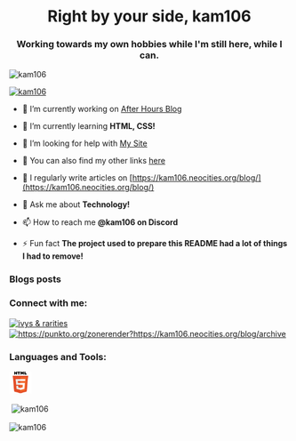 <h1 align="center">Right by your side, kam106</h1>
<h3 align="center">Working towards my own hobbies while I'm still here, while I can.</h3>

<p align="left"> <img src="https://komarev.com/ghpvc/?username=kam106&label=Profile%20views&color=0e75b6&style=plastic" alt="kam106" /> </p>

<p align="left"> <a href="https://github.com/ryo-ma/github-profile-trophy"><img src="https://github-profile-trophy.vercel.app/?username=kam106" alt="kam106" /></a> </p>

- 🔭 I’m currently working on [After Hours Blog](https://kam106.neocities.org/blog)

- 🌱 I’m currently learning **HTML, CSS!**

- 🤝 I’m looking for help with [My Site](https://github.com/kam106/neocities)

- 📣 You can also find my other links [here](https://resite.link/kam106)

- 📝 I regularly write articles on [https://kam106.neocities.org/blog/](https://kam106.neocities.org/blog/)

- 💬 Ask me about **Technology!**

- 📫 How to reach me **@kam106 on Discord**

- ⚡ Fun fact **The project used to prepare this README had a lot of things I had to remove!**

### Blogs posts
<!-- BLOG-POST-LIST:START -->
<!-- BLOG-POST-LIST:END -->

<h3 align="left">Connect with me:</h3>
<p align="left">
<a href="https://www.youtube.com/c/ivys & rarities" target="blank"><img align="center" src="https://raw.githubusercontent.com/rahuldkjain/github-profile-readme-generator/master/src/images/icons/Social/youtube.svg" alt="ivys & rarities" height="30" width="40" /></a>
<a href="/https://punkto.org/zonerender?https://kam106.neocities.org/blog/archive" target="blank"><img align="center" src="https://raw.githubusercontent.com/rahuldkjain/github-profile-readme-generator/master/src/images/icons/Social/rss.svg" alt="https://punkto.org/zonerender?https://kam106.neocities.org/blog/archive" height="30" width="40" /></a>
</p>

<h3 align="left">Languages and Tools:</h3>
<p align="left"> <a href="https://www.w3.org/html/" target="_blank" rel="noreferrer"> <img src="https://raw.githubusercontent.com/devicons/devicon/master/icons/html5/html5-original-wordmark.svg" alt="html5" width="40" height="40"/> </a> </p>

<p>&nbsp;<img align="center" src="https://github-readme-stats.vercel.app/api?username=kam106&show_icons=true&theme=dark&locale=en" alt="kam106" /></p>

<p><img align="center" src="https://github-readme-streak-stats.herokuapp.com/?user=kam106&theme=dark" alt="kam106" /></p>


